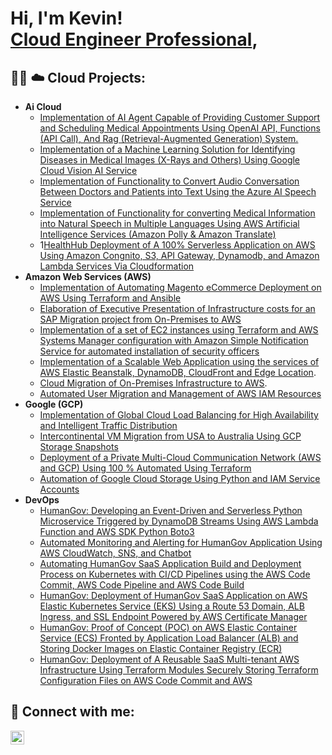 <h1>Hi, I'm Kevin! <br/><a href="https://github.com/cloudarchit731"> <a href="https://www.linkedin.com/in/kevin-charles-aws/)/">Cloud Engineer Professional</a>, 

<h2>👨‍💻 ☁️ Cloud Projects:</h2>

- <b>Ai Cloud</b>
  - [Implementation of AI Agent Capable of Providing Customer Support and Scheduling Medical Appointments Using OpenAI API, Functions (API Call), And Rag (Retrieval-Augmented Generation) System.](https://github.com/cloudarchitectgithub/HealthHub-AI-Assistant)
  - [Implementation of a Machine Learning Solution for Identifying Diseases in Medical Images (X-Rays and Others) Using Google Cloud Vision AI Service](https://github.com/cloudarchitectgithub/HealthHub-Vision-AI)
  - [Implementation of Functionality to Convert Audio Conversation Between Doctors and Patients into Text Using the Azure AI Speech Service](https://github.com/cloudarchitectgithub/HealthHub-Speech-to-Text)  
  - [Implementation of Functionality for converting Medical Information into Natural Speech in Multiple Languages Using AWS Artificial Intelligence Services (Amazon Polly & Amazon Translate)](https://github.com/cloudarchitectgithub/HealthHub-Medical-Voice-AWS-Translator)
  - 1[HealthHub Deployment of A 100% Serverless Application on AWS Using Amazon Congnito, S3, API Gateway, Dynamodb, and Amazon Lambda Services Via Cloudformation](https://github.com/cloudarchitectgithub/HealthHub-Medical-Voice-AWS-Translator)
- <b>Amazon Web Services (AWS)</b>
  - [Implementation of Automating Magento eCommerce Deployment on AWS Using Terraform and Ansible](https://github.com/cloudarchitectgithub/Automating-Magento-eCommerce-Deployment-on-AWS-Using-Terraform-and-Ansible)
  - [Elaboration of Executive Presentation of Infrastructure costs for an SAP Migration project from On-Premises to AWS](https://github.com/cloudarchitectgithub/SAP-Migration-AWS-Cost-Analysis)
  - [Implementation of a set of EC2 instances using Terraform and AWS Systems Manager configuration with Amazon Simple Notification Service for automated installation of security officers](https://github.com/cloudarchitectgithub/Terraform-AWS-SystemsManager-SNS-EC2-Security-Agents)
  - [Implementation of a Scalable Web Application using the services of AWS Elastic Beanstalk, DynamoDB, CloudFront and Edge Location](https://github.com/cloudarchitectgithub/AWS-Cloud-Scalable-Web-Application-using-AWS-Elastic-Beanstalk-DynamoDB-CloudFront-Edge-Location/tree/main).
  - [Cloud Migration of On-Premises Infrastructure to AWS](https://github.com/cloudarchitectgithub/Cloud-Migration-of-On-Premises-Infrastructure-to-AWS).
  - [Automated User Migration and Management of AWS IAM Resources](https://github.com/cloudarchitectgithub/Automated-User-Migration-and-Management-of-AWS-IAM-Resources) 
- <b>Google (GCP)</b>
  - [Implementation of Global Cloud Load Balancing for High Availability and Intelligent Traffic Distribution](https://github.com/cloudarchitectgithub/Google-Cloud-Load-Balancing-Global-High-Availability-for-KidFlix-Application)
  - [Intercontinental VM Migration from USA to Australia Using GCP Storage Snapshots](https://github.com/cloudarchitectgithub/GCP-VM-Migration-USA-to-Australia-Region)
  - [Deployment of a Private Multi-Cloud Communication Network (AWS and GCP) Using 100 % Automated Using Terraform](https://github.com/cloudarchitectgithub/MultiCloud-Private-Connectivity-Terraform)
  - [Automation of Google Cloud Storage Using Python and IAM Service Accounts](https://github.com/cloudarchitectgithub/Automation-Using-Python-on-Google-Cloud-IAM-Service-Accounts)
- <b>DevOps</b>
  - [HumanGov: Developing an Event-Driven and Serverless Python Microservice Triggered by DynamoDB Streams Using AWS Lambda Function and AWS SDK Python Boto3](https://github.com/cloudarchitectgithub/HumanGov-Serverless-Microservice)
  - [Automated Monitoring and Alerting for HumanGov Application Using AWS CloudWatch, SNS, and Chatbot](https://github.com/cloudarchitectgithub/HumanGov-AWS-CloudWatch-Synthetics-Monitoring)
  - [Automating HumanGov SaaS Application Build and Deployment Process on Kubernetes with CI/CD Pipelines using the AWS Code Commit, AWS Code Pipeline and AWS Code Build](https://github.com/cloudarchitectgithub/HumanGov-CI-CD-Pipeline-with-AWS-and-Kubernetes)
  - [HumanGov: Deployment of HumanGov SaaS Application on AWS Elastic Kubernetes Service (EKS) Using a Route 53 Domain, ALB Ingress, and SSL Endpoint Powered by AWS Certificate Manager](https://github.com/cloudarchitectgithub/HumanGov-Multi-State-SaaS-Application-Deployment-on-AWS-EKS)
  - [HumanGov: Proof of Concept (POC) on AWS Elastic Container Service (ECS) Fronted by Application Load Balancer (ALB) and Storing Docker Images on Elastic Container Registry (ECR)](https://github.com/cloudarchitectgithub/HumanGovAWSI-nfrastructure-ECS-ALB-ECR-Proof-of-Concept)
  - [HumanGov: Deployment of A Reusable SaaS Multi-tenant AWS Infrastructure Using Terraform Modules Securely Storing Terraform Configuration Files on AWS Code Commit and AWS](https://github.com/cloudarchitectgithub/HumanGov-Terraform-AWS-Infrastructure)

<h2> 🔗 Connect with me:</h2>

[<img align="left" alt="KevinCharles | LinkedIn" width="22px" src="https://cdn.jsdelivr.net/npm/simple-icons@v3/icons/linkedin.svg" />][linkedin]

[linkedin]: https://www.linkedin.com/in/kevin-charles-aws/

<!--
**joshmadakor1/joshmadakor1** is a ✨ _special_ ✨ repository because its `README.md` (this file) appears on your GitHub profile.

Here are some ideas to get you started:

- 🔭 I’m currently working on ...
- 🌱 I’m currently learning ...
- 👯 I’m looking to collaborate on ...
- 🤔 I’m looking for help with ...
- 💬 Ask me about ...
- 📫 How to reach me: ...
- 😄 Pronouns: ...
- ⚡ Fun fact: ...
-->
